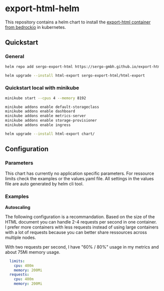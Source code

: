 # export-html-helm
This repository contains a helm chart to install the [export-html container from bedrockio](https://github.com/bedrockio/export-html) in kubernetes.

## Quickstart

### General

```bash
helm repo add sergo-export-html https://sergo-gmbh.github.io/export-html-helm/

helm upgrade --install html-export sergo-export-html/html-export
```

### Quickstart local with minikube

```bash
minikube start --cpus 4 --memory 8192

minikube addons enable default-storageclass
minikube addons enable dashboard
minikube addons enable metrics-server
minikube addons enable storage-provisioner
minikube addons enable ingress

helm upgrade --install html-export chart/ 
```

## Configuration

### Parameters

This chart has currently no application specific parameters. For ressource limits check the examples or the values.yaml file. All settings in the values file are auto generated by helm cli tool.

### Examples

**Autoscaling**

The following configuration is a recommandation. Based on the size of the HTML document you can handle 2-4 requests per second in one container. I prefer more containers with less requests instead of using large containers with a lot of requests because you can better share ressources across multiple nodes.

With two requests per second, I have "60% / 80%" usage in my metrics and about 75Mi memory usage.

```yaml
  limits:
    cpu: 400m
    memory: 200Mi
  requests:
    cpu: 400m
    memory: 200Mi
```
